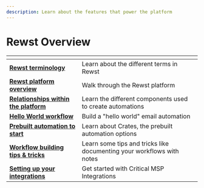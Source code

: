```yaml
---
description: Learn about the features that power the platform
---
```


# Rewst Overview

<table data-view="cards"><thead><tr><th></th><th></th></tr></thead><tbody><tr><td><a href="../rewst-terminology.md"><strong>Rewst terminology</strong></a></td><td>Learn about the different terms in Rewst</td></tr><tr><td><a href="broken-reference"><strong>Rewst platform overview</strong></a></td><td>Walk through the Rewst platform</td></tr><tr><td><a href="relationships-within-the-platform.md"><strong>Relationships within the platform</strong></a></td><td>Learn the different components used to create automations</td></tr><tr><td><a href="hello-world-workflow.md"><strong>Hello World workflow</strong></a></td><td>Build a "hello world" email automation</td></tr><tr><td><a href="broken-reference"><strong>Prebuilt automation to start</strong></a></td><td>Learn about Crates, the prebuilt automation options</td></tr><tr><td><a href="workflow-building-tips-and-tricks.md"><strong>Workflow building tips &#x26; tricks</strong></a></td><td>Learn some tips and tricks like documenting your workflows with notes</td></tr><tr><td><a href="broken-reference"><strong>Setting up your integrations</strong></a></td><td>Get started with Critical MSP Integrations</td></tr></tbody></table>

